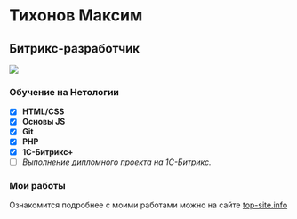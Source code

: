 # Тихонов Максим

## Битрикс-разработчик

![](https://avatars.githubusercontent.com/u/121362225?v=4)

### Обучение на Нетологии
- [x] **HTML/CSS**
- [x] **Основы JS**
- [x] **Git**
- [x] **PHP**
- [x] **1C-Битрикс+**
- [ ] _Выполнение дипломного проекта на 1С-Битрикс._
### Мои работы

Ознакомится подробнее с моими работами можно на сайте [top-site.info](https://top-site.info)
